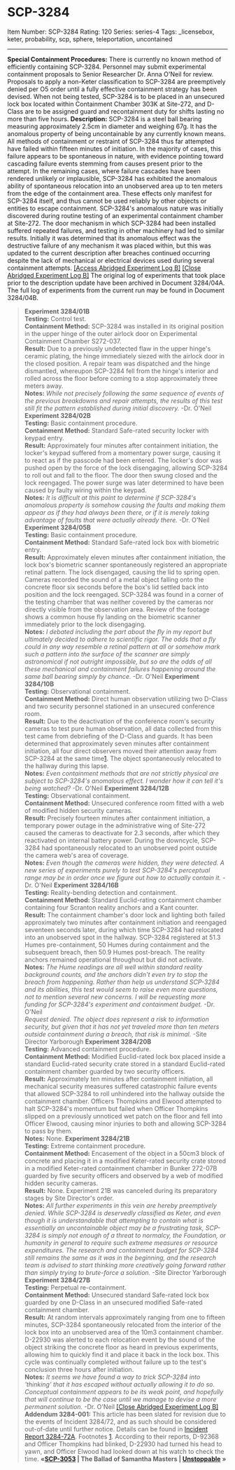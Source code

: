 # SCP-3284
Item Number: SCP-3284
Rating: 120
Series: series-4
Tags: _licensebox, keter, probability, scp, sphere, teleportation, uncontained

---

  
**Special Containment Procedures:** There is currently no known method of efficiently containing SCP-3284. Personnel may submit experimental containment proposals to Senior Researcher Dr. Anna O'Neil for review. Proposals to apply a non-Keter classification to SCP-3284 are preemptively denied per O5 order until a fully effective containment strategy has been devised.
When not being tested, SCP-3284 is to be placed in an unsecured lock box located within Containment Chamber 303K at Site-272, and D-Class are to be assigned guard and recontainment duty for shifts lasting no more than five hours.
**Description:** SCP-3284 is a steel ball bearing measuring approximately 2.5cm in diameter and weighing 67g. It has the anomalous property of being uncontainable by any currently known means.
All methods of containment or restraint of SCP-3284 thus far attempted have failed within fifteen minutes of initiation. In the majority of cases, this failure appears to be spontaneous in nature, with evidence pointing toward cascading failure events stemming from causes present prior to the attempt. In the remaining cases, where failure cascades have been rendered unlikely or implausible, SCP-3284 has exhibited the anomalous ability of spontaneous relocation into an unobserved area up to ten meters from the edge of the containment area.
These effects only manifest for SCP-3284 itself, and thus cannot be used reliably by other objects or entities to escape containment.
SCP-3284's anomalous nature was initially discovered during routine testing of an experimental containment chamber at Site-272. The door mechanism in which SCP-3284 had been installed suffered repeated failures, and testing in other machinery had led to similar results. Initially it was determined that its anomalous effect was the destructive failure of any mechanism it was placed within, but this was updated to the current description after breaches continued occurring despite the lack of mechanical or electrical devices used during several containment attempts.
[[Access Abridged Experiment Log B]](javascript:;)
[[Close Abridged Experiment Log B]](javascript:;)
The original log of experiments that took place prior to the description update have been archived in Document 3284/04A. The full log of experiments from the current run may be found in Document 3284/04B.
> **Experiment 3284/01B**  
>  **Testing:** Control test.  
>  **Containment Method:** SCP-3284 was installed in its original position in the upper hinge of the outer airlock door on Experimental Containment Chamber S272-037.  
>  **Result:** Due to a previously undetected flaw in the upper hinge's ceramic plating, the hinge immediately siezed with the airlock door in the closed position. A repair team was dispatched and the hinge dismantled, whereupon SCP-3284 fell from the hinge's interior and rolled across the floor before coming to a stop approximately three meters away.  
>  **Notes:** _While not precisely following the same sequence of events of the previous breakdowns and repair attempts, the results of this test still fit the pattern established during initial discovery._ -Dr. O'Neil
> **Experiment 3284/02B**  
>  **Testing:** Basic containment procedure.  
>  **Containment Method:** Standard Safe-rated security locker with keypad entry.  
>  **Result:** Approximately four minutes after containment initiation, the locker's keypad suffered from a momentary power surge, causing it to react as if the passcode had been entered. The locker's door was pushed open by the force of the lock disengaging, allowing SCP-3284 to roll out and fall to the floor. The door then swung closed and the lock reengaged. The power surge was later determined to have been caused by faulty wiring within the keypad.  
>  **Notes:** _It is difficult at this point to determine if SCP-3284's anomalous property is somehow causing the faults and making them appear as if they had always been there, or if it is merely taking advantage of faults that were actually already there._ -Dr. O'Neil
> **Experiment 3284/05B**  
>  **Testing:** Basic containment procedure.  
>  **Containment Method:** Standard Safe-rated lock box with biometric entry.  
>  **Result:** Approximately eleven minutes after containment initiation, the lock box's biometric scanner spontaneously registered an appropriate retinal pattern. The lock disengaged, causing the lid to spring open. Cameras recorded the sound of a metal object falling onto the concrete floor six seconds before the box's lid settled back into position and the lock reengaged. SCP-3284 was found in a corner of the testing chamber that was neither covered by the cameras nor directly visible from the observation area. Review of the footage shows a common house fly landing on the biometric scanner immediately prior to the lock disengaging.  
>  **Notes:** _I debated including the part about the fly in my report but ultimately decided to adhere to scientific rigor. The odds that a fly could in any way resemble a retinal pattern at all or somehow mark such a pattern into the surface of the scanner are simply astronomical if not outright impossible, but so are the odds of all these mechanical and containment failures happening around the same ball bearing simply by chance._ -Dr. O'Neil
> **Experiment 3284/10B**  
>  **Testing:** Observational containment.  
>  **Containment Method:** Direct human observation utilizing two D-Class and two security personnel stationed in an unsecured conference room.  
>  **Result:** Due to the deactivation of the conference room's security cameras to test pure human observation, all data collected from this test came from debriefing of the D-Class and guards. It has been determined that approximately seven minutes after containment initiation, all four direct observers moved their attention away from SCP-3284 at the same time[1](javascript:;). The object spontaneously relocated to the hallway during this lapse.  
>  **Notes:** _Even containment methods that are not strictly physical are subject to SCP-3284's anomalous effect. I wonder how it can tell it's being watched?_ -Dr. O'Neil
> **Experiment 3284/12B**  
>  **Testing:** Observational containment.  
>  **Containment Method:** Unsecured conference room fitted with a web of modified hidden security cameras.  
>  **Result:** Precisely fourteen minutes after containment initiation, a temporary power outage in the administrative wing of Site-272 caused the cameras to deactivate for 2.3 seconds, after which they reactivated on internal battery power. During the downcycle, SCP-3284 had spontaneously relocated to an unobserved point outside the camera web's area of coverage.  
>  **Notes:** _Even though the cameras were hidden, they were detected. A new series of experiments purely to test SCP-3284's perceptual range may be in order once we figure out how to actually contain it._ -Dr. O'Neil
> **Experiment 3284/16B**  
>  **Testing:** Reality-bending detection and containment.  
>  **Containment Method:** Standard Euclid-rating containment chamber containing four Scranton reality anchors and a Kant counter.  
>  **Result:** The containment chamber's door lock and lighting both failed approximately two minutes after containment initiation and reengaged seventeen seconds later, during which time SCP-3284 had relocated into an unobserved spot in the hallway. SCP-3284 registered at 51.3 Humes pre-containment, 50 Humes during containment and the subsequent breach, then 50.9 Humes post-breach. The reality anchors remained operational throughout but did not activate.  
>  **Notes:** _The Hume readings are all well within standard reality background counts, and the anchors didn't even try to stop the breach from happening. Rather than help us understand SCP-3284 and its abilities, this test would seem to raise even more questions, not to mention several new concerns. I will be requesting more funding for SCP-3284's experiment and containment budget._ -Dr. O'Neil  
>  _Request denied. The object does represent a risk to information security, but given that it has not yet traveled more than ten meters outside containment during a breach, that risk is minimal._ -Site Director Yarborough
> **Experiment 3284/20B**  
>  **Testing:** Advanced containment procedure.  
>  **Containment Method:** Modified Euclid-rated lock box placed inside a standard Euclid-rated security crate stored in a standard Euclid-rated containment chamber guarded by two security officers.  
>  **Result:** Approximately ten minutes after containment initiation, all mechanical security measures suffered catastrophic failure events that allowed SCP-3284 to roll unhindered into the hallway outside the containment chamber. Officers Thompkins and Elwood attempted to halt SCP-3284's momentum but failed when Officer Thompkins slipped on a previously unnoticed wet patch on the floor and fell into Officer Elwood, causing minor injuries to both and allowing SCP-3284 to pass by them.  
>  **Notes:** None.
> **Experiment 3284/21B**  
>  **Testing:** Extreme containment procedure.  
>  **Containment Method:** Encasement of the object in a 50cm3 block of concrete and placing it in a modified Keter-rated security crate stored in a modified Keter-rated containment chamber in Bunker 272-07B guarded by five security officers and observed by a web of modified hidden security cameras.  
>  **Result:** None. Experiment 21B was canceled during its preparatory stages by Site Director's order.  
>  **Notes:** _All further experiments in this vein are hereby preemptively denied. While SCP-3284 is deservedly classified as Keter, and even though it is understandable that attempting to contain what is essentially an uncontainable object may be a frustrating task, SCP-3284 is simply not enough of a threat to normalcy, the Foundation, or humanity in general to require such extreme measures or resource expenditures. The research and containment budget for SCP-3284 still remains the same as it was in the beginning, and the research team is advised to start thinking more creatively going forward rather than simply trying to brute-force a solution._ -Site Director Yarborough
> **Experiment 3284/27B**  
>  **Testing:** Perpetual re-containment.  
>  **Containment Method:** Unsecured standard Safe-rated lock box guarded by one D-Class in an unsecured modified Safe-rated containment chamber.  
>  **Result:** At random intervals approximately ranging from one to fifteen minutes, SCP-3284 spontaneously relocated from the interior of the lock box into an unobserved area of the 10m3 containment chamber. D-22930 was alerted to each relocation event by the sound of the object striking the concrete floor as heard in previous experiments, allowing him to quickly find it and place it back in the lock box. This cycle was continually completed without failure up to the test's conclusion three hours after initiation.  
>  **Notes:** _It seems we have found a way to trick SCP-3284 into 'thinking' that it has escaped without actually allowing it to do so. Conceptual containment appears to be its weak point, and hopefully that will continue to be the case until we manage to devise a more permanent solution._ -Dr. O'Neil
[[Close Abridged Experiment Log B]](javascript:;)
**Addendum 3284-001:** This article has been slated for revision due to the events of Incident 3284/72, and as such should be considered out-of-date until further notice. Details can be found in [Incident Report 3284-72A](/unstoppable).
Footnotes
[1](javascript:;). According to their reports, D-92368 and Officer Thompkins had blinked, D-22930 had turned his head to yawn, and Officer Elwood had looked down at his watch to check the time.
**«[SCP-3053](/scp-3053) | The Ballad of Samantha Masters | [Unstoppable](/unstoppable) »**